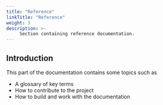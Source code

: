 ```yaml
---
title: "Reference"
linkTitle: "Reference"
weight: 3
description: >-
     Section containing reference documentation.
---
```


## Introduction

This part of the documentation contains some topics such as

* A glossary of key terms
* How to contribute to the project
* How to build and work with the documentation
